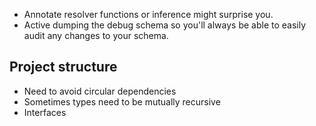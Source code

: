 - Annotate resolver functions or inference might surprise you.
- Active dumping the debug schema so you'll always be able to easily audit any changes to your schema.

## Project structure

- Need to avoid circular dependencies
- Sometimes types need to be mutually recursive
- Interfaces
